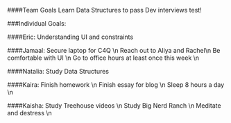 ####Team Goals 
Learn Data Structures to pass Dev interviews test! 

###Individual Goals:

####Eric: 
Understanding UI and constraints

####Jamaal:
Secure laptop for C4Q \n
Reach out to Aliya and Rachel\n
Be comfortable with UI \n
Go to office hours at least once this week \n

####Natalia:
Study Data Structures

####Kaira:
Finish homework \n
Finish essay for blog \n
Sleep 8 hours a day \n


####Kaisha:
Study Treehouse videos \n
Study Big Nerd Ranch \n
Meditate and destress \n



